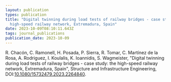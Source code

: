 ```yaml
---
layout: publication
types: publication
title: "Digital twinning during load tests of railway bridges - case study: the
  high-speed railway network, Extremadura, Spain"
date: 2023-10-09T08:10:11.643Z
tags: journal_publications
publication_date: 2023-10-09
---
```

R. Chacón, C. Ramonell, H. Posada, P. Sierra, R. Tomar,
 C. Martínez de la Rosa, A. Rodriguez, I. Koulalis,
 K. Ioannidis, S. Wagmeister, "Digital twinning during
 load tests of railway bridges - case study: the high-speed railway network,
 Extremadura, Spain", Structure and Infrastructure Engineering, DOI:[10.1080/15732479.2023.2264840](https://www.tandfonline.com/doi/full/10.1080/15732479.2023.2264840).